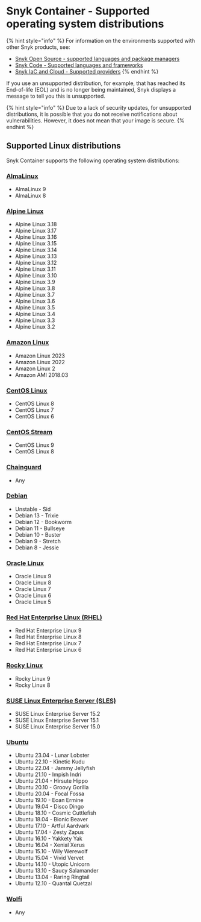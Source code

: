 # Snyk Container - Supported operating system distributions

{% hint style="info" %}
For information on the environments supported with other Snyk products, see:

* [Snyk Open Source - supported languages and package managers](../../snyk-open-source/snyk-open-source-supported-languages-and-package-managers.md)
* [Snyk Code - Supported languages and frameworks](../../snyk-code/snyk-code-language-and-frameworks-support.md)
* [Snyk IaC and Cloud - Supported providers](../../../scan-infrastructure/supported-iac-and-cloud-providers/)
{% endhint %}

If you use an unsupported distribution, for example, that has reached its End-of-life (EOL) and is no longer being maintained, Snyk displays a message to tell you this is unsupported.

{% hint style="info" %}
Due to a lack of security updates, for unsupported distributions, it is possible that you do not receive notifications about vulnerabilities. However, it does not mean that your image is secure.
{% endhint %}

## Supported Linux distributions

Snyk Container supports the following operating system distributions:

### [AlmaLinux](https://almalinux.org/)

* AlmaLinux 9
* AlmaLinux 8

### [Alpine Linux](https://www.alpinelinux.org/)

* Alpine Linux 3.18
* Alpine Linux 3.17
* Alpine Linux 3.16
* Alpine Linux 3.15
* Alpine Linux 3.14
* Alpine Linux 3.13
* Alpine Linux 3.12
* Alpine Linux 3.11
* Alpine Linux 3.10
* Alpine Linux 3.9
* Alpine Linux 3.8
* Alpine Linux 3.7
* Alpine Linux 3.6
* Alpine Linux 3.5
* Alpine Linux 3.4
* Alpine Linux 3.3
* Alpine Linux 3.2

### [Amazon Linux](https://aws.amazon.com/linux/)

* Amazon Linux 2023
* Amazon Linux 2022
* Amazon Linux 2
* Amazon AMI 2018.03

### [CentOS Linux](https://www.centos.org/centos-linux/)

* CentOS Linux 8
* CentOS Linux 7
* CentOS Linux 6

### [CentOS Stream](https://www.centos.org/centos-stream/)

* CentOS Linux 9
* CentOS Linux 8

### [Chainguard](https://www.chainguard.dev/)

* Any

### [Debian](https://www.debian.org/)

* Unstable - Sid
* Debian 13 - Trixie
* Debian 12 - Bookworm
* Debian 11 - Bullseye
* Debian 10 - Buster
* Debian 9 - Stretch
* Debian 8 - Jessie

### [Oracle Linux](https://www.oracle.com/linux/)

* Oracle Linux 9
* Oracle Linux 8
* Oracle Linux 7
* Oracle Linux 6
* Oracle Linux 5

### [Red Hat Enterprise Linux (RHEL)](https://www.redhat.com/technologies/linux-platforms/enterprise-linux)

* Red Hat Enterprise Linux 9
* Red Hat Enterprise Linux 8
* Red Hat Enterprise Linux 7
* Red Hat Enterprise Linux 6

### [Rocky Linux](https://rockylinux.org/)

* Rocky Linux 9
* Rocky Linux 8

### [SUSE Linux Enterprise Server (SLES)](https://www.suse.com/products/server/)

* SUSE Linux Enterprise Server 15.2
* SUSE Linux Enterprise Server 15.1
* SUSE Linux Enterprise Server 15.0

### [Ubuntu](https://ubuntu.com/)

* Ubuntu 23.04 - Lunar Lobster
* Ubuntu 22.10 - Kinetic Kudu
* Ubuntu 22.04 - Jammy Jellyfish
* Ubuntu 21.10 - Impish Indri&#x20;
* Ubuntu 21.04 - Hirsute Hippo&#x20;
* Ubuntu 20.10 - Groovy Gorilla&#x20;
* Ubuntu 20.04 - Focal Fossa&#x20;
* Ubuntu 19.10 - Eoan Ermine&#x20;
* Ubuntu 19.04 - Disco Dingo&#x20;
* Ubuntu 18.10 - Cosmic Cuttlefish&#x20;
* Ubuntu 18.04 - Bionic Beaver&#x20;
* Ubuntu 17.10 - Artful Aardvark&#x20;
* Ubuntu 17.04 - Zesty Zapus&#x20;
* Ubuntu 16.10 - Yakkety Yak&#x20;
* Ubuntu 16.04 - Xenial Xerus&#x20;
* Ubuntu 15.10 - Wily Werewolf&#x20;
* Ubuntu 15.04 - Vivid Vervet&#x20;
* Ubuntu 14.10 - Utopic Unicorn&#x20;
* Ubuntu 13.10 - Saucy Salamander&#x20;
* Ubuntu 13.04 - Raring Ringtail&#x20;
* Ubuntu 12.10 - Quantal Quetzal

### [Wolfi](https://github.com/wolfi-dev)

* Any&#x20;


